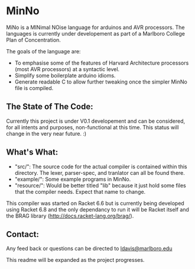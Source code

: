# MinNo 

MiNo is a MINimal NOise language for arduinos and AVR processors.
The languages is currently under developement as part of a 
Marlboro College Plan of Concentration. 

The goals of the language are:

* To emphasise some of the features of Harvard Architecture processors (most AVR processors) at a syntactic level.
* Simplify some boilerplate arduino idioms.
* Generate readable C to allow further tweaking once the simpler MinNo file is compiled.


## The State of The Code:

Currently this project is under V0.1 developement and can be considered,
for all intents and purposes, non-functional at this time. This status will
change in the very near future. :)

## What's What:

* "src/": The source code for the actual compiler is contained within this directory. The lexer, parser-spec, and tranlator can all be found there.
* "example/": Some example programs in MinNo.
* "resource/": Would be better titled "lib" because it just hold some files that the compiler needs. Expect that name to change.

This compiler was started on Racket 6.6 but is currently being developed
using Racket 6.8 and the only dependancy to run it will be Racket itself and 
the BRAG library (http://docs.racket-lang.org/brag/).

## Contact:

Any feed back or questions can be directed to ldavis@marlboro.edu

This readme will be expanded as the project progresses.
